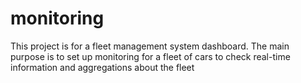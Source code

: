 # monitoring

This project is for a fleet management system dashboard. The main purpose is to set up monitoring for a fleet of cars to check real-time information and aggregations about the fleet

